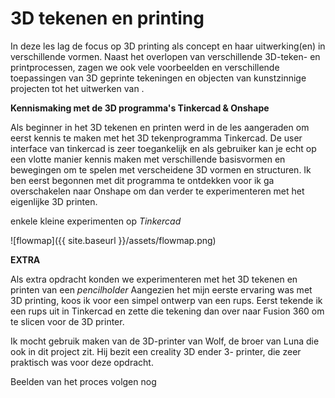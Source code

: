 # 3D tekenen en printing

In deze les lag de focus op 3D printing als concept en haar uitwerking(en) in verschillende vormen.
Naast het overlopen van verschillende 3D-teken- en printprocessen, zagen we ook vele voorbeelden en verschillende toepassingen van 3D geprinte tekeningen en objecten van kunstzinnige projecten tot het uitwerken van .


**Kennismaking met de 3D programma's Tinkercad & Onshape**

Als beginner in het 3D tekenen en printen werd in de les aangeraden om eerst kennis te maken met het 3D tekenprogramma Tinkercad. De user interface van tinkercad is zeer toegankelijk en als gebruiker kan je echt op een vlotte manier kennis maken met verschillende basisvormen en bewegingen om te spelen met verscheidene 3D vormen en structuren. Ik ben eerst begonnen met dit programma te ontdekken voor ik ga overschakelen naar Onshape om dan verder te experimenteren met het eigenlijke 3D printen. 

enkele kleine experimenten op _Tinkercad_

![flowmap]({{ site.baseurl }}/assets/flowmap.png)


**EXTRA**

Als extra opdracht konden we experimenteren met het 3D tekenen en printen van een _pencilholder_
Aangezien het mijn eerste ervaring was met 3D printing, koos ik voor een simpel ontwerp van een rups.
Eerst tekende ik een rups uit in Tinkercad en zette die tekening dan over naar Fusion 360 om te slicen voor de 3D printer.

Ik mocht gebruik maken van de 3D-printer van Wolf, de broer van Luna die ook in dit project zit.
Hij bezit een creality 3D ender 3- printer, die zeer praktisch was voor deze opdracht.

Beelden van het proces volgen nog








